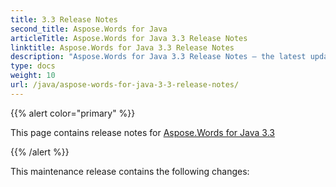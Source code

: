 ```yaml
---
title: 3.3 Release Notes
second_title: Aspose.Words for Java
articleTitle: Aspose.Words for Java 3.3 Release Notes
linktitle: Aspose.Words for Java 3.3 Release Notes
description: "Aspose.Words for Java 3.3 Release Notes – the latest updates and fixes."
type: docs
weight: 10
url: /java/aspose-words-for-java-3-3-release-notes/
---
```


{{% alert color="primary" %}}

This page contains release notes for [Aspose.Words for Java 3.3](https://downloads.aspose.com/words/java/new-releases/aspose.words-for-java-3.3/)

{{% /alert %}}

This maintenance release contains the following changes: 
